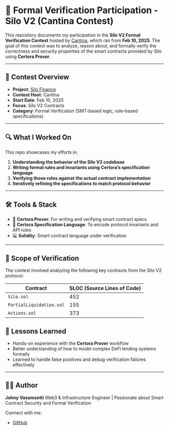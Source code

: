 # 🧪 Formal Verification Participation - Silo V2 (Cantina Contest)

This repository documents my participation in the **Silo V2 Formal Verification Contest** hosted by [Cantina](https://cantina.xyz/), which ran from **Feb 10, 2025**. The goal of this contest was to analyze, reason about, and formally verify the correctness and security properties of the smart contracts provided by Silo using **Certora Prover**.

---

## 🧾 Contest Overview

* **Project**: [Silo Finance](https://www.silo.finance/)
* **Contest Host**: Cantina
* **Start Date**: Feb 10, 2025
* **Focus**: Silo V2 Contracts
* **Category**: Formal Verification (SMT-based logic, rule-based specifications)

---

## 🔍 What I Worked On

This repo showcases my efforts in:

1. **Understanding the behavior of the Silo V2 codebase**
2. **Writing formal rules and invariants using Certora’s specification language**
3. **Verifying those rules against the actual contract implementation**
4. **Iteratively refining the specifications to match protocol behavior**

---

## 🛠 Tools & Stack

* 📜 **Certora Prover**: For writing and verifying smart contract specs
* 🧠 **Certora Specification Language**: To encode protocol invariants and API rules
* 💻 **Solidity**: Smart contract language under verification

---

## 🔭 Scope of Verification
The contest involved analyzing the following key contracts from the Silo V2 protocol:

| Contract                 | SLOC (Source Lines of Code) |
| ------------------------ | --------------------------- |
| `Silo.sol`               | 452                         |
| `PartialLiquidation.sol` | 155                         |
| `Actions.sol`            | 373                         |


## 📜 Lessons Learned

* Hands-on experience with the **Certora Prover** workflow
* Better understanding of how to model complex DeFi lending systems formally
* Learned to handle false positives and debug verification failures effectively

---

## 🧑‍💻 Author

**Johny Vasamsetti**
Web3 & Infrastructure Engineer | Passionate about Smart Contract Security and Formal Verification

Connect with me:

* [GitHub](https://github.com/4l0n3r)
